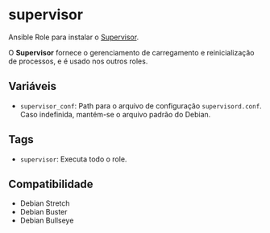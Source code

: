 # supervisor

Ansible Role para instalar o [Supervisor](http://supervisord.org/).

O **Supervisor** fornece o gerenciamento de carregamento e reinicialização de
processos, e é usado nos outros roles.

## Variáveis

- `supervisor_conf`: Path para o arquivo de configuração `supervisord.conf`.
   Caso indefinida, mantém-se o arquivo padrão do Debian.

## Tags

- `supervisor`: Executa todo o role.

## Compatibilidade

- Debian Stretch
- Debian Buster
- Debian Bullseye
